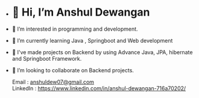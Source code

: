 - # 👋  Hi, I’m Anshul Dewangan
- 👀 I’m interested in programming and development.
- 🌱 I’m currently learning Java , Springboot and Web development
- 🌱 I've made projects on Backend by using Advance Java, JPA, hibernate and Springboot Framework.
- 💞️ I’m looking to collaborate on Backend projects.

  Email : anshuldew07@gmail.com  
  LinkedIn : https://www.linkedin.com/in/anshul-dewangan-716a70202/

<!---
Anshul-04/Anshul-04 is a ✨ special ✨ repository because its `README.md` (this file) appears on your GitHub profile.
You can click the Preview link to take a look at your changes.
--->
